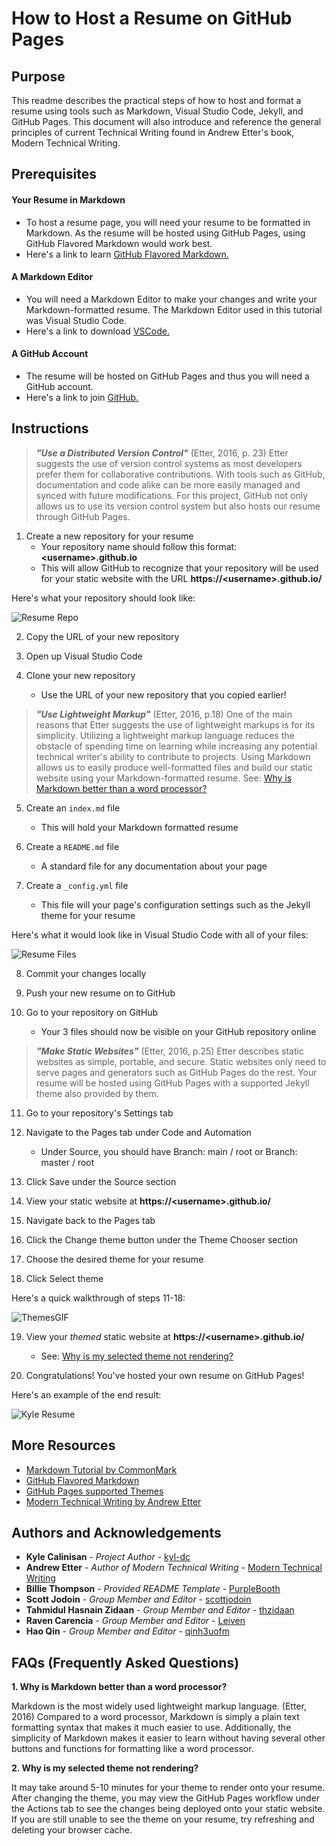 # How to Host a Resume on GitHub Pages

## Purpose

This readme describes the practical steps of how to host and format a resume using tools such as Markdown, Visual Studio Code, Jekyll, and GitHub Pages. This document will also introduce and reference the general principles of current Technical Writing found in Andrew Etter's book, Modern Technical Writing.

## Prerequisites

#### Your Resume in Markdown
* To host a resume page, you will need your resume to be formatted in Markdown. As the resume will be hosted using GitHub Pages, using GitHub Flavored Markdown would work best.
* Here's a link to learn [GitHub Flavored Markdown.](https://docs.github.com/en/get-started/writing-on-github/getting-started-with-writing-and-formatting-on-github/basic-writing-and-formatting-syntax)

#### A Markdown Editor
* You will need a Markdown Editor to make your changes and write your Markdown-formatted resume. The Markdown Editor used in this tutorial was Visual Studio Code.
* Here's a link to download [VSCode.](https://code.visualstudio.com/download)

#### A GitHub Account
* The resume will be hosted on GitHub Pages and thus you will need a GitHub account.
* Here's a link to join [GitHub.](https://github.com/join)

## Instructions

> _**"Use a Distributed Version Control"**_ (Etter, 2016, p. 23)
Etter suggests the use of version control systems as most developers prefer them for collaborative contributions. With tools such as GitHub, documentation and code alike can be more easily managed and synced with future modifications.
For this project, GitHub not only allows us to use its version control system but also hosts our resume through GitHub Pages.
1. Create a new repository for your resume
    * Your repository name should follow this format: __\<username\>.github.io__
    * This will allow GitHub to recognize that your repository will be used for your static website with the URL __https://\<username\>.github.io/__

Here's what your repository should look like:

![Resume Repo](images/ResumeRepo.png)

2. Copy the URL of your new repository

3. Open up Visual Studio Code

4. Clone your new repository
    * Use the URL of your new repository that you copied earlier!

> _**"Use Lightweight Markup"**_ (Etter, 2016, p.18)
One of the main reasons that Etter suggests the use of lightweight markups is for its simplicity. Utilizing a lightweight markup language reduces the obstacle of spending time on learning while increasing any potential technical writer's ability to contribute to projects.
Using Markdown allows us to easily produce well-formatted files and build our static website using your Markdown-formatted resume.
See: [Why is Markdown better than a word processor?](#faqs-frequently-asked-questions)

5. Create an `index.md` file
    * This will hold your Markdown formatted resume

6. Create a `README.md` file
    * A standard file for any documentation about your page

7. Create a `_config.yml` file
    * This file will your page's configuration settings such as the Jekyll theme for your resume

Here's what it would look like in Visual Studio Code with all of your files:

![Resume Files](images/VSCodeFiles.png)

8. Commit your changes locally

9. Push your new resume on to GitHub

10. Go to your repository on GitHub
    * Your 3 files should now be visible on your GitHub repository online

> _**"Make Static Websites"**_ (Etter, 2016, p.25)
Etter describes static websites as simple, portable, and secure. Static websites only need to serve pages and generators such as GitHub Pages do the rest.
Your resume will be hosted using GitHub Pages with a supported Jekyll theme also provided by them.

11. Go to your repository's Settings tab

12. Navigate to the Pages tab under Code and Automation
    * Under Source, you should have Branch: main / root or Branch: master / root

14. Click Save under the Source section

15. View your static website at __https://\<username\>.github.io/__

15. Navigate back to the Pages tab

16. Click the Change theme button under the Theme Chooser section 

17. Choose the desired theme for your resume

18. Click Select theme

Here's a quick walkthrough of steps 11-18:

![ThemesGIF](images/ThemesGIF.gif)

19. View your _themed_ static website at __https://\<username\>.github.io/__
    * See: [Why is my selected theme not rendering?](#faqs-frequently-asked-questions)

20. Congratulations! You've hosted your own resume on GitHub Pages!

Here's an example of the end result:

![Kyle Resume](images/ResumeDone.png)

## More Resources
* [Markdown Tutorial by CommonMark](https://commonmark.org/help/tutorial/)
* [GitHub Flavored Markdown](https://docs.github.com/en/get-started/writing-on-github/getting-started-with-writing-and-formatting-on-github/basic-writing-and-formatting-syntax)
* [GitHub Pages supported Themes](https://pages.github.com/themes/)
* [Modern Technical Writing by Andrew Etter](https://www.amazon.ca/Modern-Technical-Writing-Introduction-Documentation-ebook/dp/B01A2QL9SS)

## Authors and Acknowledgements

* **Kyle Calinisan** - _Project Author_ - [kyl-dc](https://github.com/kyl-dc) 
* **Andrew Etter** - _Author of Modern Technical Writing_ - [Modern Technical Writing](https://www.amazon.ca/Modern-Technical-Writing-Introduction-Documentation-ebook/dp/B01A2QL9SS)
* **Billie Thompson** - _Provided README Template_ - [PurpleBooth](https://github.com/PurpleBooth)
* **Scott Jodoin** - _Group Member and Editor_ - [scottjodoin](https://github.com/scottjodoin)
* **Tahmidul Hasnain Zidaan** - _Group Member and Editor_ - [thzidaan](https://github.com/thzidaan)
* **Raven Carencia** - _Group Member and Editor_ - [Leiven](https://github.com/Leiven/Leiven.github.io)
* **Hao Qin** - _Group Member and Editor_ - [qinh3uofm](https://github.com/qinh3uofm)

## FAQs (Frequently Asked Questions)
**1. Why is Markdown better than a word processor?**

Markdown is the most widely used lightweight markup language. (Etter, 2016) Compared to a word processor, Markdown is simply a plain text formatting syntax that makes it much easier to use. Additionally, the simplicity of Markdown makes it easier to learn without having several other buttons and functions for formatting like a word processor.

**2. Why is my selected theme not rendering?**

It may take around 5-10 minutes for your theme to render onto your resume. After changing the theme, you may view the GitHub Pages workflow under the Actions tab to see the changes being deployed onto your static website. If you are still unable to see the theme on your resume, try refreshing and deleting your browser cache. 
